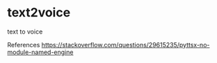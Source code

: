 # text2voice
text to voice

References
https://stackoverflow.com/questions/29615235/pyttsx-no-module-named-engine
